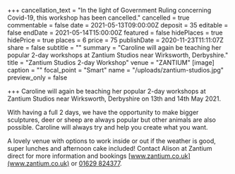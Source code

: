 +++
cancellation_text = "In the light of Government Ruling concerning Covid-19, this workshop has been cancelled."
cancelled = true
commentable = false
date = 2021-05-13T09:00:00Z
deposit = 35
editable = false
endDate = 2021-05-14T15:00:00Z
featured = false
hidePlaces = true
hidePrice = true
places = 6
price = 75
publishDate = 2020-11-23T11:11:07Z
share = false
subtitle = ""
summary = "Caroline will again be teaching her popular 2-day workshops at Zantium Studios near Wirksworth, Derbyshire."
title = "Zantium Studios 2-day Workshop"
venue = "ZANTIUM"
[image]
caption = ""
focal_point = "Smart"
name = "/uploads/zantium-studios.jpg"
preview_only = false

+++
Caroline will again be teaching her popular 2-day workshops at Zantium Studios near Wirksworth, Derbyshire on 13th and 14th May 2021. 

With having a full 2 days, we have the opportunity to make bigger sculptures, deer or sheep are always popular but other animals are also possible. Caroline will always try and help you create what you want.

A lovely venue with options to work inside or out if the weather is good, super lunches and afternoon cake included! Contact Alison at Zantium direct for more information and bookings [www.zantium.co.uk](www.zantium.co.uk) or [01629 824377](tel:01629824377).